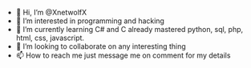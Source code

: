 - 👋 Hi, I’m @XnetwolfX
- 👀 I’m interested in programming and hacking
- 🌱 I’m currently learning C# and C already mastered python, sql, php, html, css, javascript.
- 💞️ I’m looking to collaborate on any interesting thing
- 📫 How to reach me just message me on comment for my details

